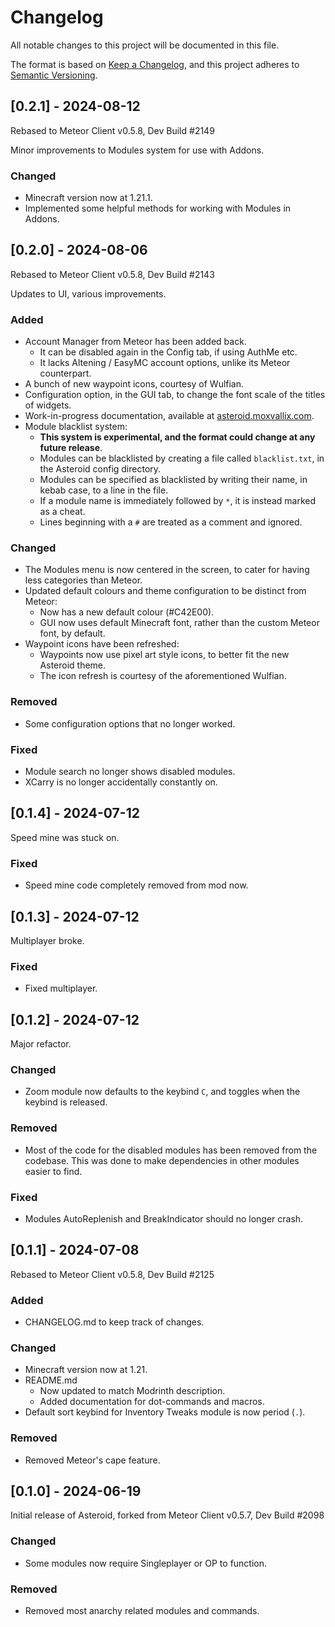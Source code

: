# Changelog

All notable changes to this project will be documented in this file.

The format is based on [Keep a Changelog](https://keepachangelog.com/en/1.1.0/),
and this project adheres to [Semantic Versioning](https://semver.org/spec/v2.0.0.html).

## [0.2.1] - 2024-08-12
Rebased to Meteor Client v0.5.8, Dev Build #2149

Minor improvements to Modules system for use with Addons.

### Changed
- Minecraft version now at 1.21.1.
- Implemented some helpful methods for working with Modules in Addons.

## [0.2.0] - 2024-08-06
Rebased to Meteor Client v0.5.8, Dev Build #2143

Updates to UI, various improvements.

### Added
- Account Manager from Meteor has been added back.
  - It can be disabled again in the Config tab, if using AuthMe etc.
  - It lacks Altening / EasyMC account options, unlike its Meteor counterpart.
- A bunch of new waypoint icons, courtesy of Wulfian.
- Configuration option, in the GUI tab, to change the font scale of the titles of widgets.
- Work-in-progress documentation, available at [asteroid.moxvallix.com](https://asteroid.moxvallix.com).
- Module blacklist system:
  - **This system is experimental, and the format could change at any future release**.
  - Modules can be blacklisted by creating a file called `blacklist.txt`, in the Asteroid config directory.
  - Modules can be specified as blacklisted by writing their name, in kebab case, to a line in the file.
  - If a module name is immediately followed by `*`, it is instead marked as a cheat.
  - Lines beginning with a `#` are treated as a comment and ignored.

### Changed
- The Modules menu is now centered in the screen, to cater for having less categories than Meteor.
- Updated default colours and theme configuration to be distinct from Meteor:
  - Now has a new default colour (#C42E00).
  - GUI now uses default Minecraft font, rather than the custom Meteor font, by default.
- Waypoint icons have been refreshed:
  - Waypoints now use pixel art style icons, to better fit the new Asteroid theme.
  - The icon refresh is courtesy of the aforementioned Wulfian.

### Removed
- Some configuration options that no longer worked.

### Fixed
- Module search no longer shows disabled modules.
- XCarry is no longer accidentally constantly on.

## [0.1.4] - 2024-07-12
Speed mine was stuck on.

### Fixed
- Speed mine code completely removed from mod now.

## [0.1.3] - 2024-07-12
Multiplayer broke.

### Fixed
- Fixed multiplayer.

## [0.1.2] - 2024-07-12
Major refactor.

### Changed
- Zoom module now defaults to the keybind `C`, and toggles when the keybind is released.

### Removed
- Most of the code for the disabled modules has been removed from the codebase. This was done to make dependencies in other modules easier to find.

### Fixed
- Modules AutoReplenish and BreakIndicator should no longer crash.

## [0.1.1] - 2024-07-08
Rebased to Meteor Client v0.5.8, Dev Build #2125

### Added
- CHANGELOG.md to keep track of changes.

### Changed
- Minecraft version now at 1.21.
- README.md
  - Now updated to match Modrinth description.
  - Added documentation for dot-commands and macros.
- Default sort keybind for Inventory Tweaks module is now period (`.`).

### Removed
- Removed Meteor's cape feature.

## [0.1.0] - 2024-06-19
Initial release of Asteroid, forked from Meteor Client v0.5.7, Dev Build #2098

### Changed
- Some modules now require Singleplayer or OP to function.

### Removed
- Removed most anarchy related modules and commands.
